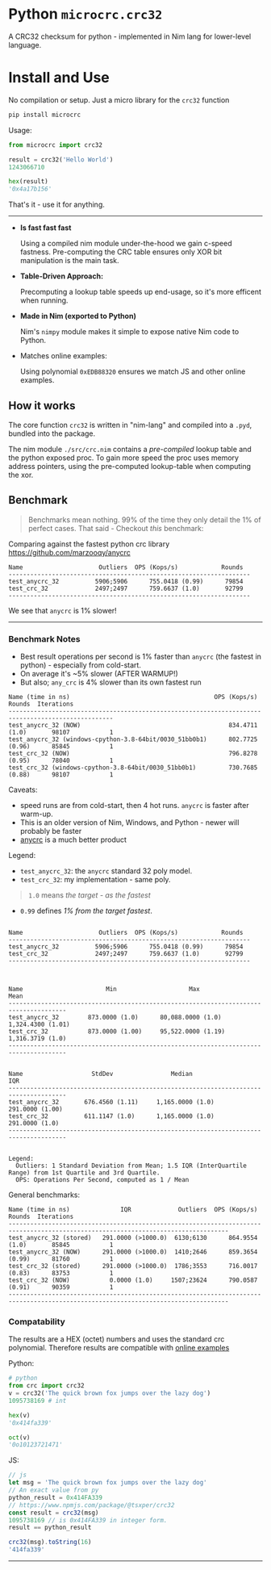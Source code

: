 # Python `microcrc.crc32`

A CRC32 checksum for python - implemented in Nim lang for lower-level language.


# Install and Use

No compilation or setup. Just a micro library for the `crc32` function

```bash
pip install microcrc
```

Usage:

```py
from microcrc import crc32

result = crc32('Hello World')
1243066710

hex(result)
'0x4a17b156'
```

That's it - use it for anything.

---

+ **Is fast fast fast**

    Using a compiled nim module under-the-hood we gain c-speed fastness. Pre-computing the CRC table ensures only XOR bit manipulation is the main task.

+ **Table-Driven Approach:**

    Precomputing a lookup table speeds up end-usage, so it's more efficent when running.

+ **Made in Nim (exported to Python)**

    Nim's `nimpy` module makes it simple to expose native Nim code to Python.

+ Matches online examples:

    Using polynomial `0xEDB88320` ensures we match JS and other online examples.


## How it works

The core function `crc32` is written in "nim-lang" and compiled into a `.pyd`, bundled into the package.

The nim module `./src/crc.nim` contains a _pre-compiled_ lookup table and the python exposed proc. To gain more speed the proc uses memory address pointers, using the pre-computed lookup-table when computing the xor.


## Benchmark

> Benchmarks mean nothing. 99% of the time they only detail the 1% of perfect cases. That said - Checkout _this_ benchmark:

Comparing against the fastest python crc library https://github.com/marzooqy/anycrc

```
Name                     Outliers  OPS (Kops/s)            Rounds
-------------------------------------------------------------------
test_anycrc_32          5906;5906      755.0418 (0.99)      79854
test_crc_32             2497;2497      759.6637 (1.0)       92799
-------------------------------------------------------------------
```

We see that `anycrc` is 1% slower!

---

### Benchmark Notes

+ Best result operations per second is 1% faster than `anycrc` (the fastest in python) - especially from cold-start.
+ On average it's \~5% slower (AFTER WARMUP!)
+ But also; `any_crc` is 4% slower than its own fastest run

```
Name (time in ns)                                        OPS (Kops/s)            Rounds  Iterations
---------------------------------------------------------------------------------------------------
test_anycrc_32 (NOW)                                         834.4711 (1.0)       98107           1
test_anycrc_32 (windows-cpython-3.8-64bit/0030_51bb0b1)      802.7725 (0.96)      85845           1
test_crc_32 (NOW)                                            796.8278 (0.95)      78040           1
test_crc_32 (windows-cpython-3.8-64bit/0030_51bb0b1)         730.7685 (0.88)      98107           1
```

Caveats:

+ speed runs are from cold-start, then 4 hot runs. `anycrc` is faster after warm-up.
+ This is an older version of Nim, Windows, and Python - newer will probably be faster
+ [anycrc](https://github.com/marzooqy/anycrc) is a much better product

Legend:

+ `test_anycrc_32`: the `anycrc` standard 32 poly model.
+ `test_crc_32`: my implementation - same poly.

> `1.0` means _the target - as the fastest_
+ `0.99` defines _1% from the target fastest_.


```

Name                     Outliers  OPS (Kops/s)            Rounds
-------------------------------------------------------------------
test_anycrc_32          5906;5906      755.0418 (0.99)      79854
test_crc_32             2497;2497      759.6637 (1.0)       92799
-------------------------------------------------------------------



Name                       Min                    Max                  Mean
--------------------------------------------------------------------------------------
test_anycrc_32        873.0000 (1.0)      80,088.0000 (1.0)      1,324.4300 (1.01)
test_crc_32           873.0000 (1.00)     95,522.0000 (1.19)     1,316.3719 (1.0)
--------------------------------------------------------------------------------------


Name                   StdDev                Median                 IQR
--------------------------------------------------------------------------------------
test_anycrc_32       676.4560 (1.11)     1,165.0000 (1.0)      291.0000 (1.00)
test_crc_32          611.1147 (1.0)      1,165.0000 (1.0)      291.0000 (1.0)
--------------------------------------------------------------------------------------


Legend:
  Outliers: 1 Standard Deviation from Mean; 1.5 IQR (InterQuartile Range) from 1st Quartile and 3rd Quartile.
  OPS: Operations Per Second, computed as 1 / Mean
```

General benchmarks:

```
Name (time in ns)              IQR             Outliers  OPS (Kops/s)            Rounds  Iterations
-----------------------------------------------------------------------------------------------------------------------------------
test_anycrc_32 (stored)   291.0000 (>1000.0)  6130;6130      864.9554 (1.0)       85845           1
test_anycrc_32 (NOW)      291.0000 (>1000.0)  1410;2646      859.3654 (0.99)      81760           1
test_crc_32 (stored)      291.0000 (>1000.0)  1786;3553      716.0017 (0.83)      83753           1
test_crc_32 (NOW)           0.0000 (1.0)     1507;23624      790.0587 (0.91)      90359           1
-----------------------------------------------------------------------------------------------------------------------------------
```


### Compatability

The results are a HEX (octet) numbers and uses the standard crc polynomial. Therefore results are compatible with [online examples](https://stackoverflow.com/questions/18638900/javascript-crc32)

Python:

```py
# python
from crc import crc32
v = crc32('The quick brown fox jumps over the lazy dog')
1095738169 # int

hex(v)
'0x414fa339'

oct(v)
'0o10123721471'
```

JS:

```js
// js
let msg = 'The quick brown fox jumps over the lazy dog'
// An exact value from py
python_result = 0x414FA339
// https://www.npmjs.com/package/@tsxper/crc32
const result = crc32(msg)
1095738169 // is 0x414FA339 in integer form.
result == python_result

crc32(msg).toString(16)
'414fa339'
```

---

